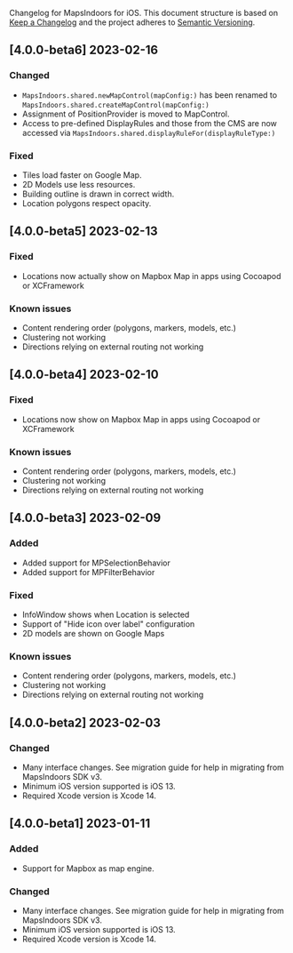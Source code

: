 Changelog for MapsIndoors for iOS. This document structure is based on [Keep a Changelog](http://keepachangelog.com/en/1.0.0/) and the project adheres to [Semantic Versioning](http://semver.org/spec/v2.0.0.html).

<!---
## [Unreleased]
### Fixed
### Added
### Fixed
### Changed
### Removed
-->

## [4.0.0-beta6] 2023-02-16

### Changed

* `MapsIndoors.shared.newMapControl(mapConfig:)` has been renamed to `MapsIndoors.shared.createMapControl(mapConfig:)` 
* Assignment of PositionProvider is moved to MapControl.
* Access to pre-defined DisplayRules and those from the CMS are now accessed via `MapsIndoors.shared.displayRuleFor(displayRuleType:)`

### Fixed

* Tiles load faster on Google Map.
* 2D Models use less resources.
* Building outline is drawn in correct width.
* Location polygons respect opacity.

## [4.0.0-beta5] 2023-02-13

### Fixed

* Locations now actually show on Mapbox Map in apps using Cocoapod or XCFramework

### Known issues

* Content rendering order (polygons, markers, models, etc.)
* Clustering not working
* Directions relying on external routing not working

## [4.0.0-beta4] 2023-02-10

### Fixed

* Locations now show on Mapbox Map in apps using Cocoapod or XCFramework

### Known issues

* Content rendering order (polygons, markers, models, etc.)
* Clustering not working
* Directions relying on external routing not working

## [4.0.0-beta3] 2023-02-09

### Added

* Added support for MPSelectionBehavior
* Added support for MPFilterBehavior

### Fixed

* InfoWindow shows when Location is selected
* Support of "Hide icon over label" configuration
* 2D models are shown on Google Maps

### Known issues

* Content rendering order (polygons, markers, models, etc.)
* Clustering not working
* Directions relying on external routing not working

## [4.0.0-beta2] 2023-02-03

### Changed

* Many interface changes. See migration guide for help in migrating from MapsIndoors SDK v3.
* Minimum iOS version supported is iOS 13.
* Required Xcode version is Xcode 14.

## [4.0.0-beta1] 2023-01-11

### Added

* Support for Mapbox as map engine.

### Changed

* Many interface changes. See migration guide for help in migrating from MapsIndoors SDK v3.
* Minimum iOS version supported is iOS 13.
* Required Xcode version is Xcode 14.
